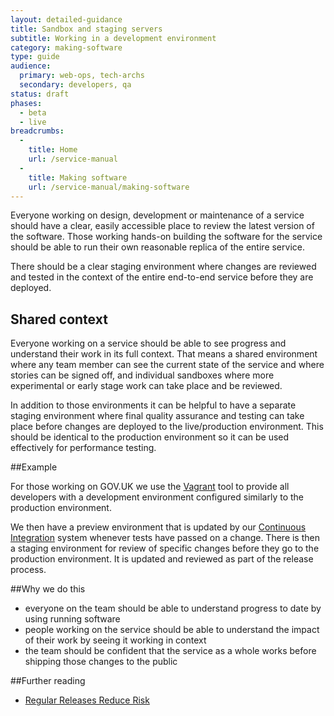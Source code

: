 ```yaml
---
layout: detailed-guidance
title: Sandbox and staging servers
subtitle: Working in a development environment
category: making-software
type: guide
audience:
  primary: web-ops, tech-archs
  secondary: developers, qa
status: draft
phases:
  - beta
  - live
breadcrumbs:
  -
    title: Home
    url: /service-manual
  -
    title: Making software
    url: /service-manual/making-software
---
```

    
Everyone working on design, development or maintenance of a service should have a clear, easily accessible place to review the latest version of the software. Those working hands-on building the software for the service should be able to run their own reasonable replica of the entire service. 

There should be a clear staging environment where changes are reviewed and tested in the context of the entire end-to-end service before they are deployed.

## Shared context

Everyone working on a service should be able to see progress and understand their work in its full context. That means a shared environment where any team member can see the current state of the service and where stories can be signed off, and individual sandboxes where more experimental or early stage work can take place and be reviewed.

In addition to those environments it can be helpful to have a separate staging environment where final quality assurance and testing can take place before changes are deployed to the live/production environment. This should be identical to the production environment so it can be used effectively for performance testing.

##Example

For those working on GOV.UK we use the [Vagrant](http://www.vagrantup.com/) tool to provide all developers with a development environment configured similarly to the production environment. 

We then have a preview environment that is updated by our [Continuous Integration](http://jenkins-ci.org/) system whenever tests have passed on a change. There is then a staging environment for review of specific changes before they go to the production environment. It is updated and reviewed as part of the release process.

##Why we do this
* everyone on the team should be able to understand progress to date by using running software
* people working on the service should be able to understand the impact of their work by seeing it working in context
* the team should be confident that the service as a whole works before shipping those changes to the public

##Further reading
* [Regular Releases Reduce Risk](http://digital.cabinetoffice.gov.uk/2012/11/02/regular-releases-reduce-risk/)
